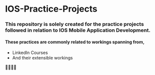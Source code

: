 # IOS-Practice-Projects

### This repository is solely created for the practice projects followed in relation to IOS Mobile Application Development.

#### These practices are commonly related to workings spanning from,

* LinkedIn Courses
* And their extensible workings

👨🏻‍💻✨
